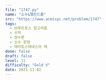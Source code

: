 ```yaml
---
file: "1747.py"
name: "소수&팰린드롬"
src: "https://www.acmicpc.net/problem/1747"
tags: 
  - 브루트포스 알고리즘
  - 수학
  - 정수론
  - 소수 판정
  - 에라토스테네스의 체
done: false
draft: false
level: 11
difficulty: "Gold V"
date: 2021-11-02
---
```

